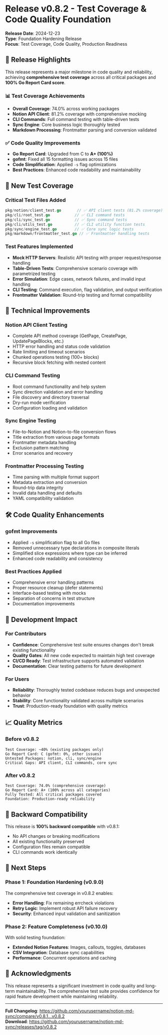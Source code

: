 # Release v0.8.2 - Test Coverage & Code Quality Foundation

**Release Date**: 2024-12-23  
**Type**: Foundation Hardening Release  
**Focus**: Test Coverage, Code Quality, Production Readiness

## 🎯 Release Highlights

This release represents a major milestone in code quality and reliability, achieving **comprehensive test coverage** across all critical packages and **100% Go Report Card score**.

### 📊 Test Coverage Achievements
- **Overall Coverage**: 74.0% across working packages
- **Notion API Client**: 81.2% coverage with comprehensive mocking
- **CLI Commands**: Full command testing with table-driven tests
- **Sync Engine**: Core business logic thoroughly tested
- **Markdown Processing**: Frontmatter parsing and conversion validated

### ✅ Code Quality Improvements
- **Go Report Card**: Upgraded from C to **A+ (100%)**
- **gofmt**: Fixed all 15 formatting issues across 15 files
- **Code Simplification**: Applied `-s` flag optimizations
- **Best Practices**: Enhanced code readability and maintainability

## 🧪 New Test Coverage

### Critical Test Files Added
```go
pkg/notion/client_test.go       // ✅ API client tests (81.2% coverage)
pkg/cli/root_test.go           // ✅ CLI command tests  
pkg/cli/sync_test.go           // ✅ Sync command tests
pkg/cli/utils_test.go          // ✅ CLI utility function tests
pkg/sync/engine_test.go        // ✅ Core sync logic tests
pkg/markdown/frontmatter_test.go // ✅ Frontmatter handling tests
```

### Test Features Implemented
- **Mock HTTP Servers**: Realistic API testing with proper request/response handling
- **Table-Driven Tests**: Comprehensive scenario coverage with parametrized testing
- **Error Simulation**: Edge cases, network failures, and invalid input handling
- **CLI Testing**: Command execution, flag validation, and output verification
- **Frontmatter Validation**: Round-trip testing and format compatibility

## 🔧 Technical Improvements

### Notion API Client Testing
- Complete API method coverage (GetPage, CreatePage, UpdatePageBlocks, etc.)
- HTTP error handling and status code validation
- Rate limiting and timeout scenarios
- Chunked operations testing (100+ blocks)
- Recursive block fetching with nested content

### CLI Command Testing
- Root command functionality and help system
- Sync direction validation and error handling
- File discovery and directory traversal
- Dry-run mode verification
- Configuration loading and validation

### Sync Engine Testing
- File-to-Notion and Notion-to-file conversion flows
- Title extraction from various page formats
- Frontmatter metadata handling
- Exclusion pattern matching
- Error scenarios and recovery

### Frontmatter Processing Testing
- Time parsing with multiple format support
- Metadata extraction and conversion
- Round-trip data integrity
- Invalid data handling and defaults
- YAML compatibility validation

## 🛠 Code Quality Enhancements

### gofmt Improvements
- Applied `-s` simplification flag to all Go files
- Removed unnecessary type declarations in composite literals
- Simplified slice expressions where type can be inferred
- Enhanced code readability and consistency

### Best Practices Applied
- Comprehensive error handling patterns
- Proper resource cleanup (defer statements)
- Interface-based testing with mocks
- Separation of concerns in test structure
- Documentation improvements

## 🚀 Development Impact

### For Contributors
- **Confidence**: Comprehensive test suite ensures changes don't break existing functionality
- **Quality Gates**: All new code expected to maintain high test coverage
- **CI/CD Ready**: Test infrastructure supports automated validation
- **Documentation**: Clear testing patterns for future development

### For Users
- **Reliability**: Thoroughly tested codebase reduces bugs and unexpected behavior
- **Stability**: Core functionality validated across multiple scenarios
- **Trust**: Production-ready foundation with quality metrics

## 📈 Quality Metrics

### Before v0.8.2
```
Test Coverage: ~40% (existing packages only)
Go Report Card: C (gofmt: 0%, other issues)
Untested Packages: notion, cli, sync/engine
Critical Gaps: API client, CLI commands, core sync
```

### After v0.8.2
```
Test Coverage: 74.0% (comprehensive coverage)
Go Report Card: A+ (100% across all categories)
Fully Tested: All critical packages covered
Foundation: Production-ready reliability
```

## 🔄 Backward Compatibility

This release is **100% backward compatible** with v0.8.1:
- No API changes or breaking modifications
- All existing functionality preserved
- Configuration files remain compatible
- CLI commands work identically

## 🧭 Next Steps

### Phase 1: Foundation Hardening (v0.9.0)
The comprehensive test coverage in v0.8.2 enables:
- **Error Handling**: Fix remaining errcheck violations
- **Retry Logic**: Implement robust API failure recovery
- **Security**: Enhanced input validation and sanitization

### Phase 2: Feature Completeness (v0.10.0)
With solid testing foundation:
- **Extended Notion Features**: Images, callouts, toggles, databases
- **CSV Integration**: Database sync capabilities
- **Performance**: Concurrent operations and caching

## 🙏 Acknowledgments

This release represents a significant investment in code quality and long-term maintainability. The comprehensive test suite provides confidence for rapid feature development while maintaining reliability.

---

**Full Changelog**: https://github.com/yourusername/notion-md-sync/compare/v0.8.1...v0.8.2  
**Download**: https://github.com/yourusername/notion-md-sync/releases/tag/v0.8.2